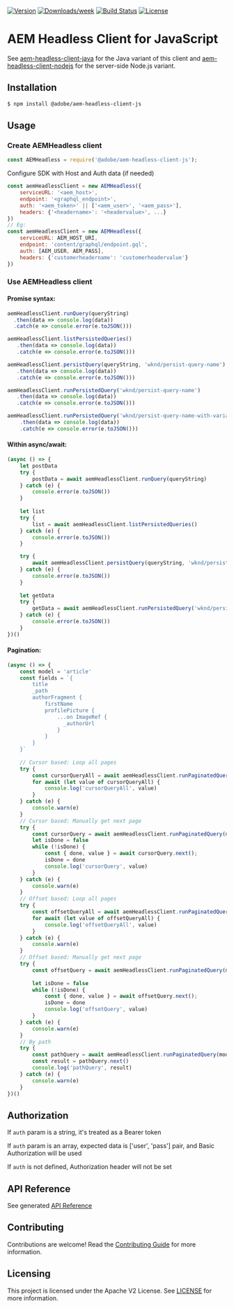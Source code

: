 <!--
Copyright 2021 Adobe. All rights reserved.
This file is licensed to you under the Apache License, Version 2.0 (the "License");
you may not use this file except in compliance with the License. You may obtain a copy
of the License at http://www.apache.org/licenses/LICENSE-2.0

Unless required by applicable law or agreed to in writing, software distributed under
the License is distributed on an "AS IS" BASIS, WITHOUT WARRANTIES OR REPRESENTATIONS
OF ANY KIND, either express or implied. See the License for the specific language
governing permissions and limitations under the License.
-->

[![Version](https://img.shields.io/npm/v/@adobe/aem-headless-client-js.svg)](https://npmjs.org/package/@adobe/aem-headless-client-js)
[![Downloads/week](https://img.shields.io/npm/dw/@adobe/aem-headless-client-js.svg)](https://npmjs.org/package/@adobe/aem-headless-client-js)
[![Build Status](https://github.com/adobe/aem-headless-client-js/workflows/Node.js%20CI/badge.svg?branch=main)](https://github.com/adobe/aem-headless-client-js/actions)
[![License](https://img.shields.io/badge/License-Apache%202.0-blue.svg)](https://opensource.org/licenses/Apache-2.0)

# AEM Headless Client for JavaScript

See [aem-headless-client-java](https://github.com/adobe/aem-headless-client-java) for the Java variant of this client
and [aem-headless-client-nodejs](https://github.com/adobe/aem-headless-client-nodejs) for the server-side Node.js variant.

## Installation

```bash
$ npm install @adobe/aem-headless-client-js
```

## Usage

### Create AEMHeadless client

```javascript
const AEMHeadless = require('@adobe/aem-headless-client-js');
```
Configure SDK with Host and Auth data (if needed)
```javascript
const aemHeadlessClient = new AEMHeadless({
    serviceURL: '<aem_host>',
    endpoint: '<graphql_endpoint>',
    auth: '<aem_token>' || ['<aem_user>', '<aem_pass>'],
    headers: {'<headername>': '<headervalue>', ...}
})
// Eg:
const aemHeadlessClient = new AEMHeadless({
    serviceURL: AEM_HOST_URI,
    endpoint: 'content/graphql/endpoint.gql',
    auth: [AEM_USER, AEM_PASS],
    headers: {'customerheadername': 'customerheadervalue'}
})
```
### Use AEMHeadless client 

#### Promise syntax:
```javascript
aemHeadlessClient.runQuery(queryString)
  .then(data => console.log(data))
  .catch(e => console.error(e.toJSON()))

aemHeadlessClient.listPersistedQueries()
   .then(data => console.log(data))
   .catch(e => console.error(e.toJSON()))

aemHeadlessClient.persistQuery(queryString, 'wknd/persist-query-name')
   .then(data => console.log(data))
   .catch(e => console.error(e.toJSON()))

aemHeadlessClient.runPersistedQuery('wknd/persist-query-name')
   .then(data => console.log(data))
   .catch(e => console.error(e.toJSON()))

aemHeadlessClient.runPersistedQuery('wknd/persist-query-name-with-variables', { name: 'John Doe'})
    .then(data => console.log(data))
    .catch(e => console.error(e.toJSON()))
```
#### Within async/await:
```javascript
(async () => {
    let postData
    try {
        postData = await aemHeadlessClient.runQuery(queryString)
    } catch (e) {
        console.error(e.toJSON())
    }
    
    let list
    try {
        list = await aemHeadlessClient.listPersistedQueries()
    } catch (e) {
        console.error(e.toJSON())
    }

    try {
        await aemHeadlessClient.persistQuery(queryString, 'wknd/persist-query-name')
    } catch (e) {
        console.error(e.toJSON())
    }
    
    let getData
    try {
        getData = await aemHeadlessClient.runPersistedQuery('wknd/persist-query-name')
    } catch (e) {
        console.error(e.toJSON())
    }
})()    
```

#### Pagination:
```javascript
(async () => {
    const model = 'article'
    const fields = `{
        title
        _path
        authorFragment {
            firstName
            profilePicture {
                ...on ImageRef {
                  _authorUrl
                }
            }
        }
    }`
    
    // Cursor based: Loop all pages
    try {
        const cursorQueryAll = await aemHeadlessClient.runPaginatedQuery(model, fields, { first: 4 })
        for await (let value of cursorQueryAll) {
            console.log('cursorQueryAll', value)
        }
    } catch (e) {
        console.warn(e)
    }
    // Cursor based: Manually get next page
    try {
        const cursorQuery = await aemHeadlessClient.runPaginatedQuery(model, fields, { first: 4 })
        let isDone = false
        while (!isDone) {
            const { done, value } = await cursorQuery.next();
            isDone = done
            console.log('cursorQuery', value)
        }
    } catch (e) {
        console.warn(e)
    }
    // Offset based: Loop all pages
    try {
        const offsetQueryAll = await aemHeadlessClient.runPaginatedQuery(model, fields, { limit: 3 })
        for await (let value of offsetQueryAll) {
            console.log('offsetQueryAll', value)
        }
    } catch (e) {
        console.warn(e)
    }
    // Offset based: Manually get next page
    try {
        const offsetQuery = await aemHeadlessClient.runPaginatedQuery(model, fields, { limit: 3 })
        
        let isDone = false
        while (!isDone) {
            const { done, value } = await offsetQuery.next();
            isDone = done
            console.log('offsetQuery', value)
        }
    } catch (e) {
        console.warn(e)
    }
    // By path
    try {
        const pathQuery = await aemHeadlessClient.runPaginatedQuery(model, fields, { _path: '/content/dam/wknd-shared/en/magazine/alaska-adventure/alaskan-adventures' })
        const result = pathQuery.next()
        console.log('pathQuery', result)
    } catch (e) {
        console.warn(e)
    }
})()
```

## Authorization

If `auth` param is a string, it's treated as a Bearer token

If `auth` param is an array, expected data is ['user', 'pass'] pair, and Basic Authorization will be used

If `auth` is not defined, Authorization header will not be set

## API Reference

See generated [API Reference](./api-reference.md)

## Contributing

Contributions are welcome! Read the [Contributing Guide](./.github/CONTRIBUTING.md) for more information.

## Licensing

This project is licensed under the Apache V2 License. See [LICENSE](LICENSE) for more information.
